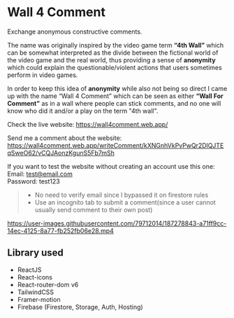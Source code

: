 # Wall 4 Comment

Exchange anonymous constructive comments.

The name was originally inspired by the video game term **“4th Wall”** which can be somewhat interpreted as the divide between the fictional world of the video game and the real world, thus providing a sense of **anonymity** which could explain the questionable/violent actions that users sometimes perform in video games.

In order to keep this idea of **anonymity** while also not being so direct I came up with the name “Wall 4 Comment” which can be seen as either **“Wall For Comment”** as in a wall where people can stick comments, and no one will know who did it and/or a play on the term "4th wall".

Check the live website: https://wall4comment.web.app/

Send me a comment about the website: https://wall4comment.web.app/writeComment/kXNGnhVkPvPwQr2DlQJTEqSweO62/vCQJAonzKgunS5Fb7mSh

If you want to test the website without creating an account use this one:  
Email: test@email.com  
Password: test123

> -   No need to verify email since I bypassed it on firestore rules
> -   Use an incognito tab to submit a comment(since a user cannot usually send comment to their own post)

https://user-images.githubusercontent.com/79712014/187278843-a71ff9cc-14ec-4125-8a77-fb252fb06e28.mp4

## Library used

-   ReactJS
-   React-icons
-   React-router-dom v6
-   TailwindCSS
-   Framer-motion
-   Firebase (Firestore, Storage, Auth, Hosting)
